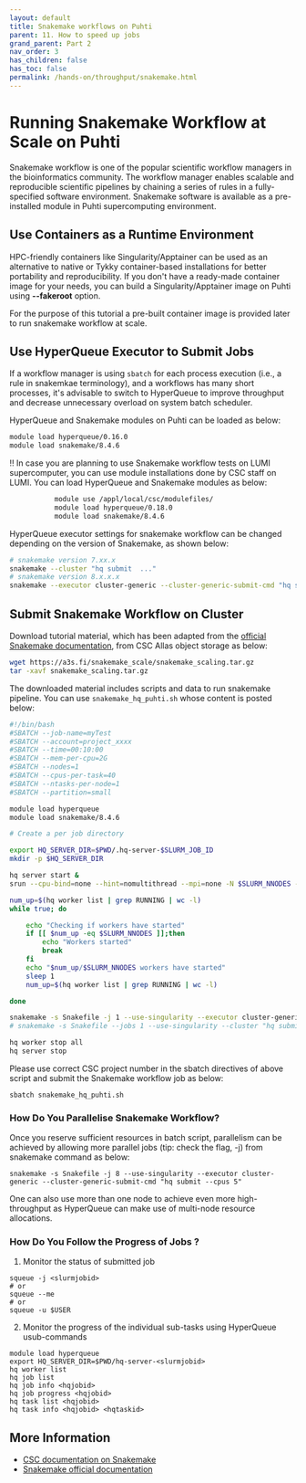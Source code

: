```yaml
---
layout: default
title: Snakemake workflows on Puhti
parent: 11. How to speed up jobs
grand_parent: Part 2
nav_order: 3
has_children: false
has_toc: false
permalink: /hands-on/throughput/snakemake.html
---
```


# Running Snakemake Workflow at Scale on Puhti

Snakemake workflow is one of the popular scientific workflow managers in the bioinformatics community. The workflow manager enables scalable and reproducible scientific pipelines by chaining a series of rules in a fully-specified software environment. Snakemake software is available as a pre-installed module in Puhti supercomputing environment.


## Use Containers as a Runtime Environment 

HPC-friendly containers like Singularity/Apptainer can be used as an alternative to native or Tykky container-based installations for better portability and reproducibility. If you don't have a ready-made container image for your needs, you can build a Singularity/Apptainer image on Puhti using **--fakeroot** option.  

For the purpose of this tutorial a pre-built container image is provided later to run snakemake workflow at scale.

## Use HyperQueue Executor to Submit Jobs

If a workflow manager is using `sbatch` for each process execution (i.e., a rule in snakemkae terminology), and a workflows has many short processes, it's advisable to switch to HyperQueue to improve throughput and decrease unnecessary overload on system batch scheduler.

HyperQueue and Snakemake modules on Puhti can be loaded as below:
```bash
module load hyperqueue/0.16.0
module load snakemake/8.4.6
```
‼️ In case you are planning to use Snakemake workflow tests on LUMI supercomputer, you can use module installations done by CSC staff on LUMI. You can load HyperQueue and Snakemake modules as below:
```bash
           module use /appl/local/csc/modulefiles/
           module load hyperqueue/0.18.0
           module load snakemake/8.4.6
```

HyperQueue executor settings for snakemake workflow can be changed depending on the version of Snakemake, as shown below:

```bash
# snakemake version 7.xx.x
snakemake --cluster "hq submit  ..."  
# snakemake version 8.x.x.x
snakemake --executor cluster-generic --cluster-generic-submit-cmd "hq submit ..."  
```


## Submit Snakemake Workflow on Cluster

Download tutorial material, which has been adapted from the [official Snakemake documentation](https://snakemake.readthedocs.io/en/v6.6.1/executor_tutorial/google_lifesciences.html), from CSC Allas object storage as below:

```bash
wget https://a3s.fi/snakemake_scale/snakemake_scaling.tar.gz
tar -xavf snakemake_scaling.tar.gz
```
The downloaded material includes scripts and data to run snakemake pipeline.  You can use `snakemake_hq_puhti.sh` whose content is posted below:

```bash 
#!/bin/bash
#SBATCH --job-name=myTest
#SBATCH --account=project_xxxx
#SBATCH --time=00:10:00
#SBATCH --mem-per-cpu=2G
#SBATCH --nodes=1
#SBATCH --cpus-per-task=40
#SBATCH --ntasks-per-node=1
#SBATCH --partition=small

module load hyperqueue
module load snakemake/8.4.6

# Create a per job directory

export HQ_SERVER_DIR=$PWD/.hq-server-$SLURM_JOB_ID
mkdir -p $HQ_SERVER_DIR

hq server start &
srun --cpu-bind=none --hint=nomultithread --mpi=none -N $SLURM_NNODES -n $SLURM_NNODES  hq worker start --cpus=40 &

num_up=$(hq worker list | grep RUNNING | wc -l)
while true; do

    echo "Checking if workers have started"
    if [[ $num_up -eq $SLURM_NNODES ]];then
        echo "Workers started"
        break
    fi
    echo "$num_up/$SLURM_NNODES workers have started"
    sleep 1
    num_up=$(hq worker list | grep RUNNING | wc -l)

done

snakemake -s Snakefile -j 1 --use-singularity --executor cluster-generic --cluster-generic-submit-cmd "hq submit --cpus 5"
# snakemake -s Snakefile --jobs 1 --use-singularity --cluster "hq submit --cpus 2"

hq worker stop all
hq server stop
```

Please use correct CSC project number in the sbatch directives of above script and submit the Snakemake workflow job as below:

```
sbatch snakemake_hq_puhti.sh
```

### How Do You Parallelise Snakemake Workflow?

Once you reserve sufficient resources in batch script, parallelism can be achieved by allowing more parallel jobs (tip: check the flag, -j) from snakemake command as below:

```
snakemake -s Snakefile -j 8 --use-singularity --executor cluster-generic --cluster-generic-submit-cmd "hq submit --cpus 5"
``` 

One can also use more than one node to achieve even more high-throughput as HyperQueue can make use of multi-node resource allocations.


### How Do You Follow the Progress of Jobs ?

1. Monitor the status of submitted job

```
squeue -j <slurmjobid>
# or
squeue --me
# or
squeue -u $USER

```

2. Monitor the progress of the individual sub-tasks using HyperQueue usub-commands

```
module load hyperqueue
export HQ_SERVER_DIR=$PWD/hq-server-<slurmjobid>
hq worker list   
hq job list
hq job info <hqjobid>
hq job progress <hqjobid>
hq task list <hqjobid>
hq task info <hqjobid> <hqtaskid>

```

## More Information

- [CSC documentation on Snakemake](https://docs.csc.fi/support/tutorials/snakemake-puhti/)
- [Snakemake official documentation](https://snakemake.readthedocs.io/en/stable/)
